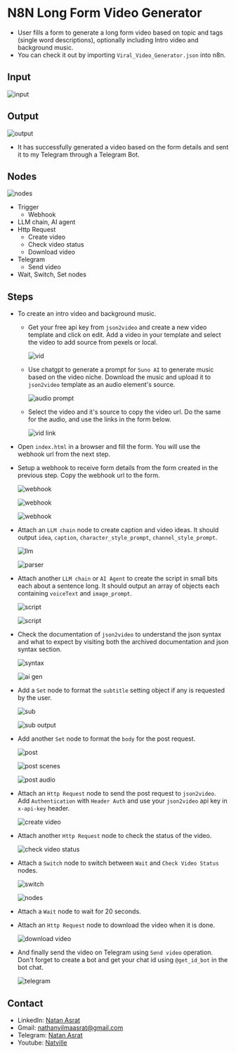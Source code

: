 # N8N Long Form Video Generator
- User fills a form to generate a long form video based on topic and tags (single word descriptions), optionally including Intro video and background music.
- You can check it out by importing `Viral_Video_Generator.json` into n8n.

## Input

![input](./screenshots/web_long.png)

## Output

![output](./screenshots/output2.png)

- It has successfully generated a video based on the form details and sent it to my Telegram through a Telegram Bot.

## Nodes 

![nodes](./screenshots/initial.png)

- Trigger
    - Webhook
- LLM chain, AI agent
- Http Request
    - Create video
    - Check video status
    - Download video
- Telegram
    - Send video
- Wait, Switch, Set nodes

## Steps

- To create an intro video and background music.
    
    - Get your free api key from `json2video` and create a new video template and click on edit. Add a video in your template and select the video to add source from pexels or local.

        ![vid](./screenshots/json2video_video.png)

    - Use chatgpt to generate a prompt for `Suno AI` to generate music based on the video niche. Download the music and upload it to `json2video` template as an audio element's source.

        ![audio prompt](./screenshots/suno_prompt.png)

    - Select the video and it's source to copy the video url. Do the same for the audio, and use the links in the form below.

        ![vid link](./screenshots/json2video_vid_url.png)


- Open `index.html` in a browser and fill the form. You will use the webhook url from the next step.

- Setup a webhook to receive form details from the form created in the previous step. Copy the webhook url to the form.

    ![webhook](./screenshots/webhook_1.png)

    ![webhook](./screenshots/webhook_2.png)

    ![webhook](./screenshots/webhook_3.png)

- Attach an `LLM chain` node to create caption and video ideas. It should output `idea`, `caption`, `character_style_prompt`, `channel_style_prompt`.

    ![llm](./screenshots/idea_generator.png)

    ![parser](./screenshots/idea_generator_parser.png)

- Attach another `LLM chain` or `AI Agent` to create the script in small bits each about a sentence long. It should output an array of objects each containing `voiceText` and `image_prompt`.

    ![script](./screenshots/script_generator.png)

    ![script](./screenshots/script_generator_parser.png)

- Check the documentation of `json2video` to understand the json syntax and what to expect by visiting both the archived documentation and json syntax section.

    ![syntax](./screenshots/json_syntax.png)

    ![ai gen](./screenshots/ai_gen.png)

- Add a `Set` node to format the `subtitle` setting object if any is requested by the user.

    ![sub](./screenshots/set_subtitle_data.png)

    ![sub output](./screenshots/set_subtitle_data_output.png)

- Add another `Set` node to format the `body` for the post request.

    ![post](./screenshots/set_request_body_node.png)

    ![post scenes](./screenshots/set_request_body_node_scenes.png)

    ![post audio](./screenshots/set_request_body_node_audio.png)

- Attach an `Http Request` node to send the post request to `json2video`. Add `Authentication` with `Header Auth` and use your `json2video` api key in `x-api-key` header.

    ![create video](./screenshots/create_video.png)

- Attach another `Http Request` node to check the status of the video.

    ![check video status](./screenshots/check_status.png)

- Attach a `Switch` node to switch between `Wait` and `Check Video Status` nodes.

    ![switch](./screenshots/switch.png)

    ![nodes](./screenshots/switch_nodes.png)

- Attach a `Wait` node to wait for 20 seconds.

- Attach an `Http Request` node to download the video when it is done.

    ![download video](./screenshots/download_video.png)

- And finally send the video on Telegram using `Send video` operation. Don't forget to create a bot and get your chat id using `@get_id_bot` in the bot chat.

    ![telegram](./screenshots/telegram.png)

## Contact
 - LinkedIn: [Natan Asrat](https://linkedin.com/in/natan-asrat)
 - Gmail: nathanyilmaasrat@gmail.com
 - Telegram: [Natan Asrat](https://t.me/fail_your_way_to_success)
 - Youtube: [Natville](https://www.youtube.com/@natvilletutor)